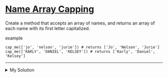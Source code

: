 # [Name Array Capping](https://www.codewars.com/kata/5356ad2cbb858025d800111d)

Create a method that accepts an array of names, and returns an array of each name with its first letter capitalized.

example

    cap_me(['jo', 'nelson', 'jurie']) # returns ['Jo', 'Nelson', 'Jurie']
    cap_me(['KARLY', 'DANIEL', 'KELSEY']) # returns ['Karly', 'Daniel', 'Kelsey']

---

<details><summary>My Solution</summary>

````js
function capMe(names) {
  return names.map(v => v.slice(0, 1).toUpperCase() + v.slice(1).toLowerCase())
}
```

</details>
````
